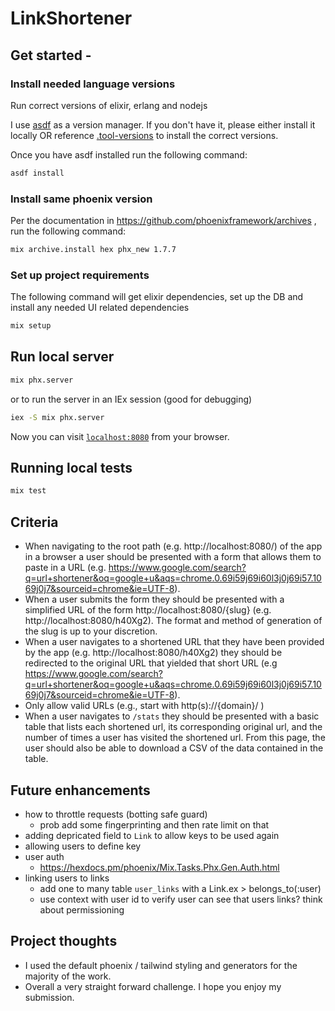 # LinkShortener

## Get started -

### Install needed language versions

Run correct versions of elixir, erlang and nodejs

I use [asdf](https://asdf-vm.com/) as a version manager. If you don't have it, please either install it locally OR reference [.tool-versions](./tool-versions) to install the correct versions.

Once you have asdf installed run the following command:

```bash
asdf install
```

### Install same phoenix version

Per the documentation in https://github.com/phoenixframework/archives , run the following command:

```bash
mix archive.install hex phx_new 1.7.7
```

### Set up project requirements

The following command will get elixir dependencies, set up the DB and install any needed UI related dependencies

```bash
mix setup
```

## Run local server

```bash
mix phx.server
```

or to run the server in an IEx session (good for debugging)

```bash
iex -S mix phx.server
```

Now you can visit [`localhost:8080`](http://localhost:8080) from your browser.

## Running local tests

```bash
mix test
```

## Criteria

- When navigating to the root path (e.g. http://localhost:8080/) of the app in a browser a user should be presented with a form that allows them to paste in a URL (e.g. https://www.google.com/search?q=url+shortener&oq=google+u&aqs=chrome.0.69i59j69i60l3j0j69i57.1069j0j7&sourceid=chrome&ie=UTF-8).
- When a user submits the form they should be presented with a simplified URL of the form http://localhost:8080/{slug} (e.g. http://localhost:8080/h40Xg2). The format and method of generation of the slug is up to your discretion.
- When a user navigates to a shortened URL that they have been provided by the app (e.g. http://localhost:8080/h40Xg2) they should be redirected to the original URL that yielded that short URL (e.g https://www.google.com/search?q=url+shortener&oq=google+u&aqs=chrome.0.69i59j69i60l3j0j69i57.1069j0j7&sourceid=chrome&ie=UTF-8).
- Only allow valid URLs (e.g., start with http(s)://{domain}/ )
- When a user navigates to `/stats` they should be presented with a basic table that lists each shortened url, its corresponding original url, and the number of times a user has visited the shortened url. From this page, the user should also be able to download a CSV of the data contained in the table.

## Future enhancements

- how to throttle requests (botting safe guard)
   - prob add some fingerprinting and then rate limit on that
- adding depricated field to `Link` to allow keys to be used again
- allowing users to define key
- user auth
   - https://hexdocs.pm/phoenix/Mix.Tasks.Phx.Gen.Auth.html
- linking users to links
   - add one to many table `user_links` with a Link.ex > belongs_to(:user)
   - use context with user id to verify user can see that users links? think about permissioning

## Project thoughts

- I used the default phoenix / tailwind styling and generators for the majority of the work.
- Overall a very straight forward challenge. I hope you enjoy my submission.
